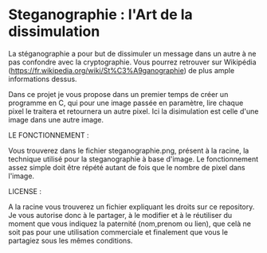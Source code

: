 # Steganographie : l'Art de la dissimulation

La stéganographie a pour but de dissimuler un message dans un autre à ne pas confondre avec la cryptographie. Vous pourrez retrouver sur Wikipédia (https://fr.wikipedia.org/wiki/St%C3%A9ganographie) de plus ample informations dessus.

Dans ce projet je vous propose dans un premier temps de créer un programme en C, qui pour une image passée en paramètre, lire chaque pixel le traitera et retournera un autre pixel.
Ici la disimulation est celle d'une image dans une autre image.


LE FONCTIONNEMENT :

Vous trouverez dans le fichier steganographie.png, présent à la racine, la technique utilisé pour la steganographie à base d'image.
Le fonctionnement assez simple doit être répété autant de fois que le nombre de pixel dans l'image.


LICENSE :

A la racine vous trouverez un fichier expliquant les droits sur ce repository. Je vous autorise donc à le partager, à le modifier et à le réutiliser du moment que vous indiquez la paternité (nom,prenom ou lien), que celà ne soit pas pour une utilisation commerciale et finalement que vous le partagiez sous les mêmes conditions.
